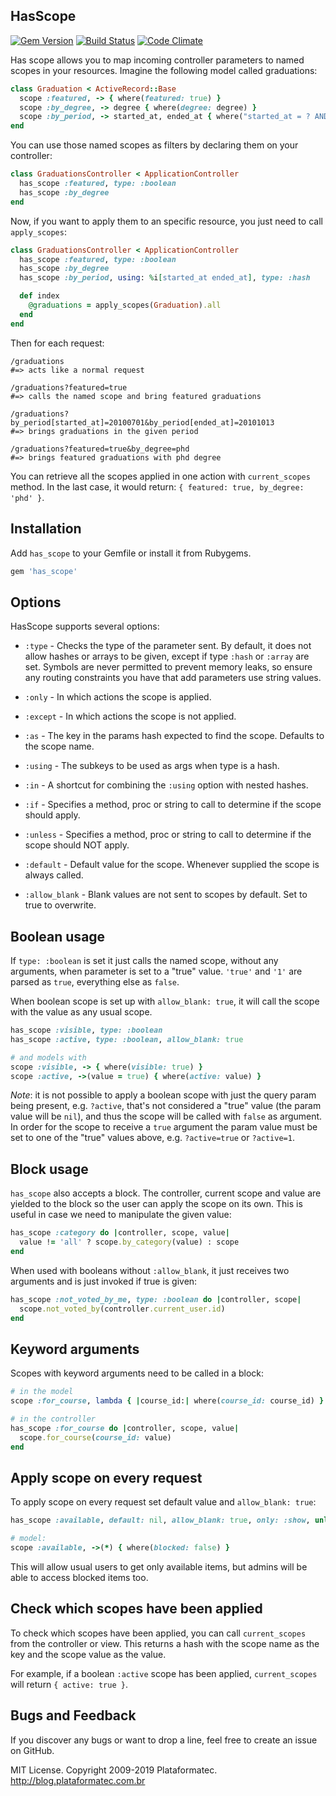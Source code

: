 ## HasScope

[![Gem Version](https://fury-badge.herokuapp.com/rb/has_scope.svg)](http://badge.fury.io/rb/has_scope)
[![Build Status](https://api.travis-ci.org/heartcombo/has_scope.svg?branch=master)](http://travis-ci.org/heartcombo/has_scope)
[![Code Climate](https://codeclimate.com/github/heartcombo/has_scope.svg)](https://codeclimate.com/github/heartcombo/has_scope)

Has scope allows you to map incoming controller parameters to named scopes in your resources.
Imagine the following model called graduations:

```ruby
class Graduation < ActiveRecord::Base
  scope :featured, -> { where(featured: true) }
  scope :by_degree, -> degree { where(degree: degree) }
  scope :by_period, -> started_at, ended_at { where("started_at = ? AND ended_at = ?", started_at, ended_at) }
end
```

You can use those named scopes as filters by declaring them on your controller:

```ruby
class GraduationsController < ApplicationController
  has_scope :featured, type: :boolean
  has_scope :by_degree
end
```

Now, if you want to apply them to an specific resource, you just need to call `apply_scopes`:

```ruby
class GraduationsController < ApplicationController
  has_scope :featured, type: :boolean
  has_scope :by_degree
  has_scope :by_period, using: %i[started_at ended_at], type: :hash

  def index
    @graduations = apply_scopes(Graduation).all
  end
end
```

Then for each request:

```
/graduations
#=> acts like a normal request

/graduations?featured=true
#=> calls the named scope and bring featured graduations

/graduations?by_period[started_at]=20100701&by_period[ended_at]=20101013
#=> brings graduations in the given period

/graduations?featured=true&by_degree=phd
#=> brings featured graduations with phd degree
```

You can retrieve all the scopes applied in one action with `current_scopes` method.
In the last case, it would return: `{ featured: true, by_degree: 'phd' }`.

## Installation

Add `has_scope` to your Gemfile or install it from Rubygems.

```ruby
gem 'has_scope'
```

## Options

HasScope supports several options:

* `:type` - Checks the type of the parameter sent.
  By default, it does not allow hashes or arrays to be given,
  except if type `:hash` or `:array` are set.
  Symbols are never permitted to prevent memory leaks, so ensure any routing
  constraints you have that add parameters use string values.

* `:only` - In which actions the scope is applied.

* `:except` - In which actions the scope is not applied.

* `:as` - The key in the params hash expected to find the scope. Defaults to the scope name.

* `:using` - The subkeys to be used as args when type is a hash.

* `:in` - A shortcut for combining the `:using` option with nested hashes.

* `:if` - Specifies a method, proc or string to call to determine if the scope should apply.

* `:unless` - Specifies a method, proc or string to call to determine if the scope should NOT apply.

* `:default` - Default value for the scope. Whenever supplied the scope is always called.

* `:allow_blank` - Blank values are not sent to scopes by default. Set to true to overwrite.

## Boolean usage

If `type: :boolean` is set it just calls the named scope, without any arguments, when parameter
is set to a "true" value. `'true'` and `'1'` are parsed as `true`, everything else as `false`.

When boolean scope is set up with `allow_blank: true`, it will call the scope with the value as
any usual scope.

```ruby
has_scope :visible, type: :boolean
has_scope :active, type: :boolean, allow_blank: true

# and models with
scope :visible, -> { where(visible: true) }
scope :active, ->(value = true) { where(active: value) }
```

_Note_: it is not possible to apply a boolean scope with just the query param being present, e.g.
`?active`, that's not considered a "true" value (the param value will be `nil`), and thus the
scope will be called with `false` as argument. In order for the scope to receive a `true` argument
the param value must be set to one of the "true" values above, e.g. `?active=true` or `?active=1`.

## Block usage

`has_scope` also accepts a block. The controller, current scope and value are yielded
to the block so the user can apply the scope on its own. This is useful in case we
need to manipulate the given value:

```ruby
has_scope :category do |controller, scope, value|
  value != 'all' ? scope.by_category(value) : scope
end
```

When used with booleans without `:allow_blank`, it just receives two arguments
and is just invoked if true is given:

```ruby
has_scope :not_voted_by_me, type: :boolean do |controller, scope|
  scope.not_voted_by(controller.current_user.id)
end
```

## Keyword arguments

Scopes with keyword arguments need to be called in a block:

```ruby
# in the model
scope :for_course, lambda { |course_id:| where(course_id: course_id) }

# in the controller
has_scope :for_course do |controller, scope, value|
  scope.for_course(course_id: value)
end
```

## Apply scope on every request

To apply scope on every request set default value and `allow_blank: true`:

```ruby
has_scope :available, default: nil, allow_blank: true, only: :show, unless: :admin?

# model:
scope :available, ->(*) { where(blocked: false) }
```

This will allow usual users to get only available items, but admins will
be able to access blocked items too.

## Check which scopes have been applied

To check which scopes have been applied, you can call `current_scopes` from the controller or view.
This returns a hash with the scope name as the key and the scope value as the value.

For example, if a boolean `:active` scope has been applied, `current_scopes` will return `{ active: true }`.

## Bugs and Feedback

If you discover any bugs or want to drop a line, feel free to create an issue on GitHub.

MIT License. Copyright 2009-2019 Plataformatec. http://blog.plataformatec.com.br
